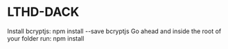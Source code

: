 # LTHD-DACK

Install bcryptjs: npm install --save bcryptjs
Go ahead and inside the root of your folder run: npm install